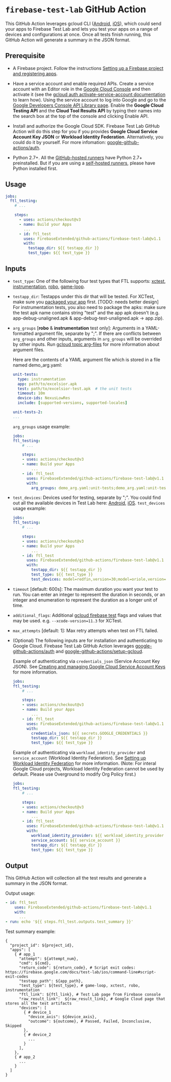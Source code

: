# `firebase-test-lab` GitHub Action

This GitHub Action leverages gcloud CLI ([Android](https://firebase.google.com/docs/test-lab/android/command-line), [iOS](https://firebase.google.com/docs/test-lab/ios/command-line)), which could send your apps to Firebase Test Lab and lets you test your apps on a range of devices and configurations at once. Once all tests finish running, this GitHub Action will generate a summary in the JSON format.

## Prerequisite

-   A Firebase project. Follow the instructions [Setting up a Firebase project and registering apps](https://firebase.google.com/docs/projects/learn-more#setting_up_a_firebase_project_and_registering_apps).

-   Have a service account and enable required APIs. Create a service account with an Editor role in the [Google Cloud Console](https://console.cloud.google.com/iam-admin/serviceaccounts/) and then activate it (see the [gcloud auth activate-service-account documentation](https://cloud.google.com/sdk/gcloud/reference/auth/activate-service-account) to learn how). Using the service account to log into Google and go to the [Google Developers Console API Library page](https://console.developers.google.com/apis/library). Enable the **Google Cloud Testing API** and the **Cloud Tool Results API** by typing their names into the search box at the top of the console and clicking Enable API.

-   Install and authorize the Google Cloud SDK. Firebase Test Lab GitHub Action will do this step for you if you provides **Google Cloud Service Account Key JSON** or **Workload Identity Federation**. Alternatively, you could do it by yourself. For more infomation: [google-github-actions/auth](https://github.com/google-github-actions/auth).

-   Python 2.7+. All the [GitHub-hosted runners](https://docs.github.com/en/actions/using-github-hosted-runners/about-github-hosted-runners) have Python 2.7+ preinstalled. But if you are using a [self-hosted runners](https://docs.github.com/en/actions/hosting-your-own-runners/about-self-hosted-runners), please have Python installed first.

## Usage
```yml
jobs:
  ftl_testing:
    # ...

    steps:
      - uses: actions/checkout@v3
      - name: Build your Apps
        ...
      - id: ftl_test
        uses: FirebaseExtended/github-actions/firebase-test-lab@v1.1
        with:
          testapp_dir: ${{ testapp_dir }}
          test_type: ${{ test_type }}
```

## Inputs

-   `test_type`: One of the following four test types that FTL supports: [xctest](https://firebase.google.com/docs/test-lab/ios/run-xctest), [instrumentation](https://firebase.google.com/docs/test-lab/android/instrumentation-test), [robo](https://firebase.google.com/docs/test-lab/android/robo-ux-test), [game-loop](https://firebase.google.com/docs/test-lab/android/game-loop).

-   `testapp_dir`: Testapps under this dir that will be tested. For XCTest, make sure you [packaged your app](https://firebase.google.com/docs/test-lab/ios/run-xctest#package-app) first. [TODO: needs better design] For instrumentation tests, you also need to package the apks: make sure the test apk name contains string "test" and the app apk doesn't (e.g. app-debug-unaligned.apk & app-debug-test-unaligned.apk -> app.zip).

-   `arg_groups` [**robo** & **instrumentation** test only]: Arguments in a YAML-formatted argument file, separate by ";". If there are conflicts between `arg_groups` and other inputs, arguments in `arg_groups` will be overrided by other inputs. Run [gcloud topic arg-files](https://cloud.google.com/sdk/gcloud/reference/topic/arg-files) for more information about argument files.
    
    Here are the contents of a YAML argument file which is stored in a file named demo_arg.yaml:
    ```yml
    unit-tests:
      type: instrumentation
      app: path/to/excelsior.apk
      test: path/to/excelsior-test.apk  # the unit tests
      timeout: 10m
      device-ids: NexusLowRes
      include: [supported-versions, supported-locales]
    
    unit-tests-2:
    ...
    ```
    `arg_groups` usage example:
    ```yml
    jobs:
    ftl_testing:
        # ...

        steps:
        - uses: actions/checkout@v3
        - name: Build your Apps
            ...
        - id: ftl_test
          uses: FirebaseExtended/github-actions/firebase-test-lab@v1.1
          with:
            arg_groups: demo_arg.yaml:unit-tests;demo_arg.yaml:unit-tests-2
    ```

-   `test_devices`: Devices used for testing, separate by ";". You could find out all the available devices in Test Lab here: [Android](https://firebase.google.com/docs/test-lab/android/available-testing-devices), [iOS](https://firebase.google.com/docs/test-lab/ios/available-testing-devices).
    `test_devices` usage example:
    ```yml
    jobs:
    ftl_testing:
        # ...

        steps:
        - uses: actions/checkout@v3
        - name: Build your Apps
            ...
        - id: ftl_test
          uses: FirebaseExtended/github-actions/firebase-test-lab@v1.1
          with:
            testapp_dir: ${{ testapp_dir }}
            test_type: ${{ test_type }}
            test_devices: model=redfin,version=30;model=oriole,version=33
    ```

-   `timeout` [default: 600s]: The maximum duration you want your test to run. You can enter an integer to represent the duration in seconds, or an integer and enumeration to represent the duration as a longer unit of time. 

-   `additional_flags`: Additional [gcloud firebase test](https://cloud.google.com/sdk/gcloud/reference/firebase/test) flags and values that may be used. e.g. `--xcode-version=11.3` for XCTest. 

-   `max_attempts` [default: 1]: Max retry attempts when test on FTL failed. 

-   (Optional) The following inputs are for installation and authenticating to Google Cloud. Firebase Test Lab GitHub Action leverages [google-github-actions/auth](https://github.com/google-github-actions/auth) and [google-github-actions/setup-gcloud](https://github.com/google-github-actions/setup-gcloud). 
    
    Example of authenticating via `credentials_json` (Service Account Key JSON). See [Creating and managing Google Cloud Service Account Keys](https://cloud.google.com/iam/docs/creating-managing-service-account-keys) for more information.
    ```yml
    jobs:
    ftl_testing:
        # ...

        steps:
        - uses: actions/checkout@v3
        - name: Build your Apps
            ...
        - id: ftl_test
          uses: FirebaseExtended/github-actions/firebase-test-lab@v1.1
          with:
            credentials_json: ${{ secrets.GOOGLE_CREDENTIALS }}
            testapp_dir: ${{ testapp_dir }}
            test_type: ${{ test_type }}
    ```

    Example of authenticating via `workload_identity_provider` and `service_account` (Workload Identity Federation). See [Setting up Workload Identity Federation](https://github.com/google-github-actions/auth#setup) for more information. (Note: For interal Google Cloud projects, Workload Identity Federation cannot be used by default. Please use Overground to modify Org Policy first.)
    ```yml
    jobs:
    ftl_testing:
        # ...

        steps:
        - uses: actions/checkout@v3
        - name: Build your Apps
            ...
        - id: ftl_test
          uses: FirebaseExtended/github-actions/firebase-test-lab@v1.1
          with:
            workload_identity_provider: ${{ workload_identity_provider }}
            service_account: ${{ service_account }}
            testapp_dir: ${{ testapp_dir }}
            test_type: ${{ test_type }}
    ```

## Output

This GitHub Action will collection all the test results and generate a summary in the JSON format.

Output usage:
```yml
- id: ftl_test
    uses: FirebaseExtended/github-actions/firebase-test-lab@v1.1
    with:
      ...
- run: echo '${{ steps.ftl_test.outputs.test_summary }}'
```

Test summary example:
```
{
  "project_id": ${project_id},
  "apps": [
    { # app_1
      "attempt": ${attempt_num},
      "cmd": ${cmd},
      "return_code": ${return_code}, # Script exit codes: https://firebase.google.com/docs/test-lab/ios/command-line#script-exit-codes
      "testapp_path": ${app_path},
      "test_type": ${test_type}, # game-loop, xctest, robo, instrumentation
      "ftl_link": ${ftl_link}, # Test Lab page from Firebase console
      "raw_result_link":  ${raw_result_link}, # Google Cloud page that stores all the test artifacts
      "devices": [
        { # device_1
          "device_axis": ${device_axis},
          "outcome": ${outcome}, # Passed, Failed, Inconclusive, Skipped
        },
        { # device_2
          ... 
        }
      ],
    },
    { # app_2
      ...
    }
  ]
}
```
